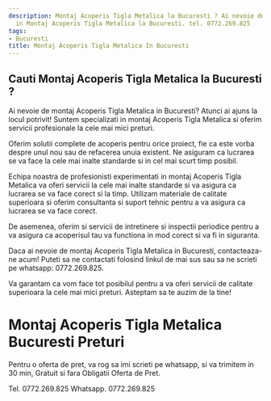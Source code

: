 ```yaml
---
description: Montaj Acoperis Tigla Metalica la Bucuresti ? Ai nevoie de un profesionist
  in Montaj Acoperis Tigla Metalica la Bucuresti. tel. 0772.269.825
tags:
- Bucuresti
title: Montaj Acoperis Tigla Metalica In Bucuresti
---
```



## Cauti Montaj Acoperis Tigla Metalica la Bucuresti ?

Ai nevoie de montaj Acoperis Tigla Metalica in Bucuresti? Atunci ai ajuns la locul potrivit! Suntem specializati in montaj Acoperis Tigla Metalica si oferim servicii profesionale la cele mai mici preturi. 

Oferim solutii complete de acoperis pentru orice proiect, fie ca este vorba despre unul nou sau de refacerea unuia existent. Ne asiguram ca lucrarea se va face la cele mai inalte standarde si in cel mai scurt timp posibil. 

Echipa noastra de profesionisti experimentati in montaj Acoperis Tigla Metalica va oferi servicii la cele mai inalte standarde si va asigura ca lucrarea se va face corect si la timp. Utilizam materiale de calitate superioara si oferim consultanta si suport tehnic pentru a va asigura ca lucrarea se va face corect. 

De asemenea, oferim si servicii de intretinere si inspectii periodice pentru a va asigura ca acoperisul tau va functiona in mod corect si va fi in siguranta. 

Daca ai nevoie de montaj Acoperis Tigla Metalica in Bucuresti, contacteaza-ne acum! Puteti sa ne contactati folosind linkul de mai sus sau sa ne scrieti pe whatsapp: 0772.269.825. 

Va garantam ca vom face tot posibilul pentru a va oferi servicii de calitate superioara la cele mai mici preturi. 
Asteptam sa te auzim de la tine!

# Montaj Acoperis Tigla Metalica Bucuresti Preturi
Pentru o oferta de pret, va rog sa imi scrieti pe whatsapp, si va trimitem in 30 min, Gratuit si fara Obligatii Oferta de Pret.

Tel. 0772.269.825
Whatsapp. 0772.269.825